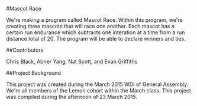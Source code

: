 #Mascot Race

We're making a program called Mascot Race. Within this program, we're creating three mascots that will race one another. Each mascot has a certain run endurance which subtracts one interation at a time from a run distance total of 20. The program will be able to declare winners and ties. 

##Contributors

Chris Black, Abner Yang, Nat Scott, and Evan Griffiths

##Project Background

This project was created during the March 2015 WDI of General Assembly. We're all members of the Lemon cohort within the March class. This project was compiled during the afternoon of 23 March 2015. 